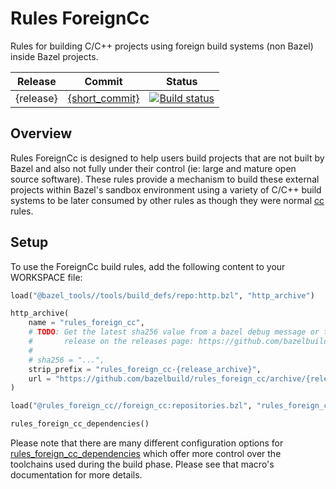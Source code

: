 # Rules ForeignCc

Rules for building C/C++ projects using foreign build systems (non Bazel) inside Bazel projects.

| Release | Commit | Status |
| --- | --------- | --- |
| {release} | [{short_commit}](https://github.com/bazelbuild/rules_foreign_cc/commit/{commit}) | [![Build status](https://badge.buildkite.com/c28afbf846e2077715c753dda1f4b820cdcc46cc6cde16503c.svg?branch=main)](https://buildkite.com/bazel/rules-foreign-cc/builds?branch=main) |

## Overview

Rules ForeignCc is designed to help users build projects that are not built by Bazel and also
not fully under their control (ie: large and mature open source software). These rules provide
a mechanism to build these external projects within Bazel's sandbox environment using a variety
of C/C++ build systems to be later consumed by other rules as though they were normal [cc][cc]
rules.

[cc]: https://docs.bazel.build/versions/master/be/c-cpp.html

## Setup

To use the ForeignCc build rules, add the following content to your WORKSPACE file:

```python
load("@bazel_tools//tools/build_defs/repo:http.bzl", "http_archive")

http_archive(
    name = "rules_foreign_cc",
    # TODO: Get the latest sha256 value from a bazel debug message or the latest 
    #       release on the releases page: https://github.com/bazelbuild/rules_foreign_cc/releases
    #
    # sha256 = "...",
    strip_prefix = "rules_foreign_cc-{release_archive}",
    url = "https://github.com/bazelbuild/rules_foreign_cc/archive/{release_archive}.tar.gz",
)

load("@rules_foreign_cc//foreign_cc:repositories.bzl", "rules_foreign_cc_dependencies")

rules_foreign_cc_dependencies()
```

Please note that there are many different configuration options for
[rules_foreign_cc_dependencies](./flatten.md#rules_foreign_cc_dependencies)
which offer more control over the toolchains used during the build phase. Please see
that macro's documentation for more details.

